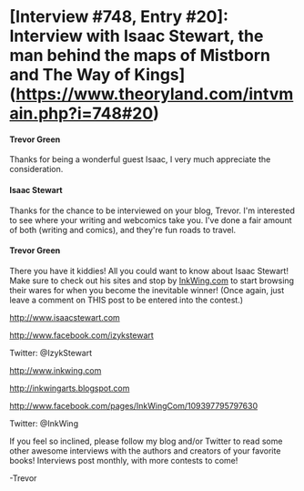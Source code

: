 # [Interview #748, Entry #20]: Interview with Isaac Stewart, the man behind the maps of Mistborn and The Way of Kings](https://www.theoryland.com/intvmain.php?i=748#20)

#### Trevor Green

Thanks for being a wonderful guest Isaac, I very much appreciate the consideration.

#### Isaac Stewart

Thanks for the chance to be interviewed on your blog, Trevor. I'm interested to see where your writing and webcomics take you. I've done a fair amount of both (writing and comics), and they're fun roads to travel.

#### Trevor Green

There you have it kiddies! All you could want to know about Isaac Stewart! Make sure to check out his sites and stop by
[InkWing.com](http://www.inkwing.com)
to start browsing their wares for when you become the inevitable winner! (Once again, just leave a comment on THIS post to be entered into the contest.)

<http://www.isaacstewart.com>
  
<http://www.facebook.com/izykstewart>
  
Twitter: @IzykStewart

<http://www.inkwing.com>
  
<http://inkwingarts.blogspot.com>
  
  
<http://www.facebook.com/pages/InkWingCom/109397795797630>
  
Twitter: @InkWing

If you feel so inclined, please follow my blog and/or Twitter to read some other awesome interviews with the authors and creators of your favorite books! Interviews post monthly, with more contests to come!
  
-Trevor

